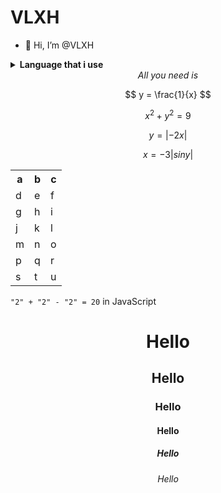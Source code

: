 <h1><strong>VLXH</strong></h1>


- 👋 Hi, I’m @VLXH

<details><summary><strong>Language that i use</strong></summary>
</br>
x
</br>
d
</br>
you
</br>
clicked
</br>
it
</details>

<div align="center"><em>All you need is</em></div>

$$
y = \frac{1}{x}
$$

$$
x^2 + y^2 = 9
$$

$$
y = |-2x|
$$

$$
x = -3|sin y|
$$

<table>
  <tr>
    <th>a</th>
    <th>b</th>
    <th>c</th>
  </tr>
  <tr>
    <td>d</td>
    <td>e</td>
    <td>f</td>
  </tr>
  <tr>
    <td>g</td>
    <td>h</td>
    <td>i</td>
  </tr>
  <tr>
    <td>j</td>
    <td>k</td>
    <td>l</td>
  </tr>
  <tr>
    <td>m</td>
    <td>n</td>
    <td>o</td>
  </tr>
  <tr>
    <td>p</td>
    <td>q</td>
    <td>r</td>
  </tr>
  <tr>
    <td>s</td>
    <td>t</td>
    <td>u</td>
  </tr>
</table>
<!---
VLXH/VLXH is a ✨ special ✨ repository because its `README.md` (this file) appears on your GitHub profile.
You can click the Preview link to take a look at your changes.
--->

`"2" + "2" - "2" = 20` in JavaScript


<div align = "center">
<h1>Hello</h1>
<h2>Hello</h2>
<h3>Hello</h3>
<h4>Hello</h4>
<h5>Hello</h5>
<h6>Hello</h6>
</div>

